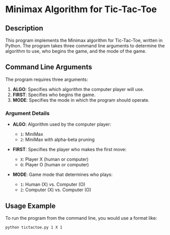 # Minimax Algorithm for Tic-Tac-Toe

## Description

This program implements the Minimax algorithm for Tic-Tac-Toe, written in Python. The program takes three command line arguments to determine the algorithm to use, who begins the game, and the mode of the game.

## Command Line Arguments

The program requires three arguments:
1. **ALGO**: Specifies which algorithm the computer player will use.
2. **FIRST**: Specifies who begins the game.
3. **MODE**: Specifies the mode in which the program should operate.

### Argument Details

- **ALGO**: Algorithm used by the computer player:
  - `1`: MiniMax
  - `2`: MiniMax with alpha-beta pruning

- **FIRST**: Specifies the player who makes the first move:
  - `X`: Player X (human or computer)
  - `O`: Player O (human or computer)

- **MODE**: Game mode that determines who plays:
  - `1`: Human (X) vs. Computer (O)
  - `2`: Computer (X) vs. Computer (O)

## Usage Example

To run the program from the command line, you would use a format like:

```bash
python tictactoe.py 1 X 1

